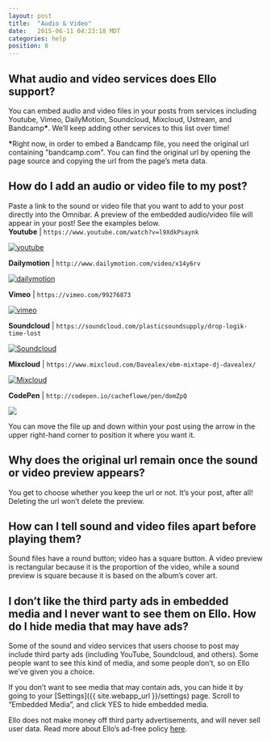 ```yaml
---
layout: post
title:  "Audio & Video"
date:   2015-06-11 04:23:18 MDT
categories: help
position: 8
---
```

## What audio and video services does Ello support?

You can embed audio and video files in your posts from services including Youtube, Vimeo, DailyMotion, Soundcloud, Mixcloud, Ustream, and Bandcamp<strong>*</strong>. We’ll keep adding other services to this list over time! 

<strong>*</strong>Right now, in order to embed a Bandcamp file, you need the original url containing "bandcamp.com". You can find the original url by opening the page source and copying the url from the page’s meta data.

## How do I add an audio or video file to my post?

Paste a link to the sound or video file that you want to add to your post directly into the Omnibar. A preview of the embedded audio/video file will appear in your post! See the examples below.
<br>
**Youtube** | `https://www.youtube.com/watch?v=l9XdkPsaynk`

<div class="embetter" data-youtube-id="l9XdkPsaynk"><a href="https://www.youtube.com/watch?v=l9XdkPsaynk" target="_blank"><img src="http://img.youtube.com/vi/l9XdkPsaynk/0.jpg" alt="youtube"></a></div>

**Dailymotion** | `http://www.dailymotion.com/video/x14y6rv`

<div class="embetter" data-dailymotion-id="x14y6rv"><a href="http://www.dailymotion.com/video/x14y6rv" target="_blank"><img src="http://www.dailymotion.com/thumbnail/video/x14y6rv" alt="dailymotion"></a></div>

**Vimeo** | `https://vimeo.com/99276873`

<div class="embetter" data-vimeo-id="99276873"><a href="https://vimeo.com/99276873" target="_blank"><img src="http://i.vimeocdn.com/video/480405928_640.jpg" alt="vimeo"></a></div>

**Soundcloud** | `https://soundcloud.com/plasticsoundsupply/drop-logik-time-lost`

<div class="embetter" data-soundcloud-id="tracks/175330421"><a href="https://soundcloud.com/plasticsoundsupply/drop-logik-time-lost" target="_blank"><img src="https://i1.sndcdn.com/artworks-000096107951-bsqr4t-t500x500.jpg" alt="Soundcloud"></a></div>

**Mixcloud** | `https://www.mixcloud.com/Davealex/ebm-mixtape-dj-davealex/`

<div class="embetter" data-mixcloud-id="Davealex/ebm-mixtape-dj-davealex/"><a href="https://www.mixcloud.com/Davealex/ebm-mixtape-dj-davealex/" target="_blank"><img src="//images-mix.netdna-ssl.com/w/600/h/600/q/85/upload/images/extaudio/dc3ea751-8fae-414d-8685-1f04ef329a7f.jpg" alt="Mixcloud"></a></div>

**CodePen** | `http://codepen.io/cacheflowe/pen/domZpQ`

<div class="embetter" data-codepen-id="cacheflowe/pen/domZpQ"><a href="http://codepen.io/cacheflowe/pen/domZpQ" target="_blank"><img src="http://codepen.io/cacheflowe/pen/domZpQ/image/large.png"></a></div>

You can move the file up and down within your post using the arrow in the upper right-hand corner to position it where you want it.

## Why does the original url remain once the sound or video preview appears?

You get to choose whether you keep the url or not. It’s your post, after all! Deleting the url won’t delete the preview.

## How can I tell sound and video files apart before playing them?

Sound files have a round button; video has a square button. A video preview is rectangular because it is the proportion of the video, while a sound preview is square because it is based on the album’s cover art.

## I don’t like the third party ads in embedded media and I never want to see them on Ello. How do I hide media that may have ads?

Some of the sound and video services that users choose to post may include third party ads (including YouTube, Soundcloud, and others). Some people want to see this kind of media, and some people don’t, so on Ello we’ve given you a choice.

If you don’t want to see media that may contain ads, you can hide it by going to your [Settings]({{ site.webapp_url }}/settings) page. Scroll to “Embedded Media”, and click YES to hide embedded media.

Ello does not make money off third party advertisements, and will never sell user data. Read more about Ello’s ad-free policy [here](/wtf/about/ello-tracking-and-your-data/).

